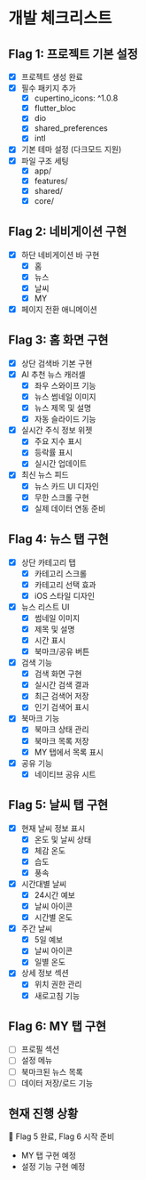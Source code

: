 # 개발 체크리스트

## Flag 1: 프로젝트 기본 설정
- [x] 프로젝트 생성 완료
- [x] 필수 패키지 추가
  - [x] cupertino_icons: ^1.0.8
  - [x] flutter_bloc
  - [x] dio
  - [x] shared_preferences
  - [x] intl
- [x] 기본 테마 설정 (다크모드 지원)
- [x] 파일 구조 세팅
  - [x] app/
  - [x] features/
  - [x] shared/
  - [x] core/

## Flag 2: 네비게이션 구현
- [x] 하단 네비게이션 바 구현
  - [x] 홈
  - [x] 뉴스
  - [x] 날씨
  - [x] MY
- [x] 페이지 전환 애니메이션

## Flag 3: 홈 화면 구현
- [x] 상단 검색바 기본 구현
- [x] AI 추천 뉴스 캐러셀
  - [x] 좌우 스와이프 기능
  - [x] 뉴스 썸네일 이미지
  - [x] 뉴스 제목 및 설명
  - [x] 자동 슬라이드 기능
- [x] 실시간 주식 정보 위젯
  - [x] 주요 지수 표시
  - [x] 등락률 표시
  - [x] 실시간 업데이트
- [x] 최신 뉴스 피드
  - [x] 뉴스 카드 UI 디자인
  - [x] 무한 스크롤 구현
  - [x] 실제 데이터 연동 준비

## Flag 4: 뉴스 탭 구현
- [x] 상단 카테고리 탭
  - [x] 카테고리 스크롤
  - [x] 카테고리 선택 효과
  - [x] iOS 스타일 디자인
- [x] 뉴스 리스트 UI
  - [x] 썸네일 이미지
  - [x] 제목 및 설명
  - [x] 시간 표시
  - [x] 북마크/공유 버튼
- [x] 검색 기능
  - [x] 검색 화면 구현
  - [x] 실시간 검색 결과
  - [x] 최근 검색어 저장
  - [x] 인기 검색어 표시
- [x] 북마크 기능
  - [x] 북마크 상태 관리
  - [x] 북마크 목록 저장
  - [x] MY 탭에서 목록 표시
- [x] 공유 기능
  - [x] 네이티브 공유 시트

## Flag 5: 날씨 탭 구현
- [x] 현재 날씨 정보 표시
  - [x] 온도 및 날씨 상태
  - [x] 체감 온도
  - [x] 습도
  - [x] 풍속
- [x] 시간대별 날씨
  - [x] 24시간 예보
  - [x] 날씨 아이콘
  - [x] 시간별 온도
- [x] 주간 날씨
  - [x] 5일 예보
  - [x] 날씨 아이콘
  - [x] 일별 온도
- [x] 상세 정보 섹션
  - [x] 위치 권한 관리
  - [x] 새로고침 기능

## Flag 6: MY 탭 구현
- [ ] 프로필 섹션
- [ ] 설정 메뉴
- [ ] 북마크된 뉴스 목록
- [ ] 데이터 저장/로드 기능

## 현재 진행 상황
🚩 Flag 5 완료, Flag 6 시작 준비
- MY 탭 구현 예정
- 설정 기능 구현 예정